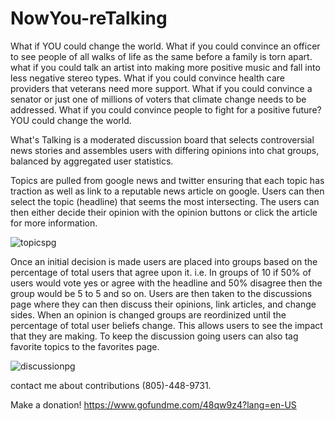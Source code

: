 # NowYou-reTalking
What if YOU could change the world. What if you could convince an officer to see people of all walks of life as the same before a family is torn apart. what if you could talk an artist into making more positive music and fall into less negative stereo types. What if you could convince health care providers that veterans need more support. What if you could convince a senator or just one of millions of voters that climate change needs to be addressed. What if you could convince people to fight for a positive future? YOU could change the world.

What's Talking is a moderated discussion board that selects controversial news stories and assembles users with differing opinions into chat groups, balanced by aggregated user statistics.

Topics are pulled from google news and twitter ensuring that each topic has traction as well as link to a reputable news article on google. Users can then select the topic (headline) that seems the most intersecting. The users can then either decide their opinion with the opinion buttons or click the article for more information. 

![topicspg](https://user-images.githubusercontent.com/6510141/30008252-61c9434a-90d2-11e7-8629-09a1733482ee.png)

Once an initial decision is made users are placed into groups based on the percentage of total users that agree upon it. i.e. In groups of 10 if 50% of users would vote yes or agree with the headline and 50% disagree then the group would be 5 to 5 and so on. Users are then taken to the discussions page where they can then discuss their opinions, link articles, and change sides. When an opinion is changed groups are reordinized until the percentage of total user beliefs change. This allows users to see the impact that they are making. To keep the discussion going users can also tag favorite topics to the favorites page. 

![discussionpg](https://user-images.githubusercontent.com/6510141/30008230-2a497c5a-90d2-11e7-9bac-e4b7df3898f1.png)

contact me about contributions (805)-448-9731.

Make a donation!
https://www.gofundme.com/48qw9z4?lang=en-US



